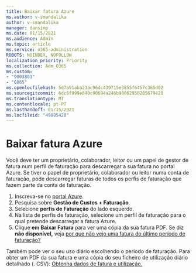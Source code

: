 ```yaml
---
title: Baixar fatura Azure
ms.author: v-smandalika
author: v-smandalika
manager: dansimp
ms.date: 01/15/2021
ms.audience: Admin
ms.topic: article
ms.service: o365-administration
ROBOTS: NOINDEX, NOFOLLOW
localization_priority: Priority
ms.collection: Adm_O365
ms.custom:
- "9003801"
- "6865"
ms.openlocfilehash: 5d7a91aba23ac96dc439715e3855f6457c365d02
ms.sourcegitcommit: 6dc6f999e840c90694a246b90062950205679420
ms.translationtype: MT
ms.contentlocale: pt-PT
ms.lasthandoff: 01/15/2021
ms.locfileid: "49885420"
---
```

# <a name="download-azure-invoice"></a>Baixar fatura Azure

Você deve ter um proprietário, colaborador, leitor ou um papel de gestor de fatura num perfil de faturação para descarregar a sua fatura no portal Azure. Se tiver o papel de proprietário, colaborador ou leitor numa conta de faturação, pode descarregar faturas de todos os perfis de faturação que fazem parte da conta de faturação.

1. Inscreva-se no [portal Azure](https://portal.azure.com/).
2. Pesquisa sobre **Gestão de Custos + Faturação**.
3. Selecione **perfis de Faturação** do lado esquerdo.
4. Na lista de perfis de faturação, selecione um perfil de faturação para o qual pretende descarregar a fatura Azure.
5. Clique **em Baixar Fatura** para ver uma cópia da sua fatura PDF. Se diz **não disponível,** veja [por que não vejo uma fatura do último período de faturação?](https://docs.microsoft.com/azure/cost-management-billing/manage/download-azure-invoice-daily-usage-date)

Também pode ver o seu uso diário escolhendo o período de faturação. Para obter um PDF da sua fatura e uma cópia do seu ficheiro de utilização diário detalhado (. CSV): [Obtenha dados de fatura e utilização.](https://docs.microsoft.com/azure/cost-management-billing/manage/download-azure-invoice-daily-usage-date)